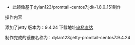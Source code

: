 - 此镜像基于dylan123/promtail-centos7:jdk-1.8.0_151制作

操作内容

 

添加了jetty 版本为：9.4.24  下载地址[电梯直达](https://repo1.maven.org/maven2/org/eclipse/jetty/jetty-distribution/9.4.24.v20191120/jetty-distribution-9.4.24.v20191120.zip)

制作完成的镜像名称为：dylan123/jetty-promtail-centos7:9.4.24